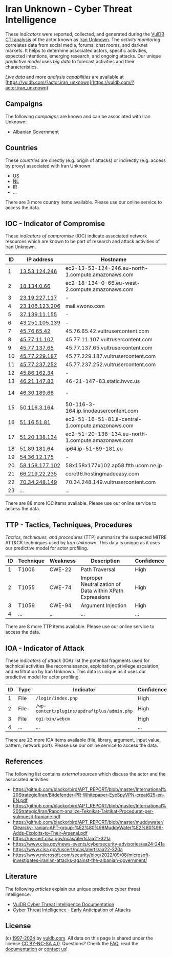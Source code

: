 # Iran Unknown - Cyber Threat Intelligence

These _indicators_ were reported, collected, and generated during the [VulDB CTI analysis](https://vuldb.com/?kb.cti) of the actor known as [Iran Unknown](https://vuldb.com/?actor.iran_unknown). The _activity monitoring_ correlates data from social media, forums, chat rooms, and darknet markets. It helps to determine associated actors, specific activities, expected intentions, emerging research, and ongoing attacks. Our unique _predictive model_ uses _big data_ to forecast activities and their characteristics.

_Live data_ and more _analysis capabilities_ are available at [https://vuldb.com/?actor.iran_unknown](https://vuldb.com/?actor.iran_unknown)

## Campaigns

The following _campaigns_ are known and can be associated with Iran Unknown:

* Albanian Government

## Countries

These _countries_ are directly (e.g. origin of attacks) or indirectly (e.g. access by proxy) associated with Iran Unknown:

* [US](https://vuldb.com/?country.us)
* [NL](https://vuldb.com/?country.nl)
* [IR](https://vuldb.com/?country.ir)
* ...

There are 3 more country items available. Please use our online service to access the data.

## IOC - Indicator of Compromise

These _indicators of compromise_ (IOC) indicate associated network resources which are known to be part of research and attack activities of Iran Unknown.

ID | IP address | Hostname | Campaign | Confidence
-- | ---------- | -------- | -------- | ----------
1 | [13.53.124.246](https://vuldb.com/?ip.13.53.124.246) | ec2-13-53-124-246.eu-north-1.compute.amazonaws.com | - | Medium
2 | [18.134.0.66](https://vuldb.com/?ip.18.134.0.66) | ec2-18-134-0-66.eu-west-2.compute.amazonaws.com | - | Medium
3 | [23.19.227.117](https://vuldb.com/?ip.23.19.227.117) | - | - | High
4 | [23.106.123.206](https://vuldb.com/?ip.23.106.123.206) | mail.vwono.com | - | High
5 | [37.139.11.155](https://vuldb.com/?ip.37.139.11.155) | - | - | High
6 | [43.251.105.139](https://vuldb.com/?ip.43.251.105.139) | - | - | High
7 | [45.76.65.42](https://vuldb.com/?ip.45.76.65.42) | 45.76.65.42.vultrusercontent.com | - | Medium
8 | [45.77.11.107](https://vuldb.com/?ip.45.77.11.107) | 45.77.11.107.vultrusercontent.com | - | Medium
9 | [45.77.137.65](https://vuldb.com/?ip.45.77.137.65) | 45.77.137.65.vultrusercontent.com | - | Medium
10 | [45.77.229.187](https://vuldb.com/?ip.45.77.229.187) | 45.77.229.187.vultrusercontent.com | - | Medium
11 | [45.77.237.252](https://vuldb.com/?ip.45.77.237.252) | 45.77.237.252.vultrusercontent.com | - | Medium
12 | [45.86.162.34](https://vuldb.com/?ip.45.86.162.34) | - | - | High
13 | [46.21.147.83](https://vuldb.com/?ip.46.21.147.83) | 46-21-147-83.static.hvvc.us | - | High
14 | [46.30.189.66](https://vuldb.com/?ip.46.30.189.66) | - | Albanian Government | High
15 | [50.116.3.164](https://vuldb.com/?ip.50.116.3.164) | 50-116-3-164.ip.linodeusercontent.com | - | High
16 | [51.16.51.81](https://vuldb.com/?ip.51.16.51.81) | ec2-51-16-51-81.il-central-1.compute.amazonaws.com | - | Medium
17 | [51.20.138.134](https://vuldb.com/?ip.51.20.138.134) | ec2-51-20-138-134.eu-north-1.compute.amazonaws.com | - | Medium
18 | [51.89.181.64](https://vuldb.com/?ip.51.89.181.64) | ip64.ip-51-89-181.eu | - | High
19 | [54.36.12.175](https://vuldb.com/?ip.54.36.12.175) | - | - | High
20 | [58.158.177.102](https://vuldb.com/?ip.58.158.177.102) | 58x158x177x102.ap58.ftth.ucom.ne.jp | - | High
21 | [66.219.22.235](https://vuldb.com/?ip.66.219.22.235) | core96.hostingmadeeasy.com | - | High
22 | [70.34.248.149](https://vuldb.com/?ip.70.34.248.149) | 70.34.248.149.vultrusercontent.com | - | Medium
23 | ... | ... | ... | ...

There are 88 more IOC items available. Please use our online service to access the data.

## TTP - Tactics, Techniques, Procedures

_Tactics, techniques, and procedures_ (TTP) summarize the suspected MITRE ATT&CK techniques used by _Iran Unknown_. This data is unique as it uses our predictive model for actor profiling.

ID | Technique | Weakness | Description | Confidence
-- | --------- | -------- | ----------- | ----------
1 | T1006 | CWE-22 | Path Traversal | High
2 | T1055 | CWE-74 | Improper Neutralization of Data within XPath Expressions | High
3 | T1059 | CWE-94 | Argument Injection | High
4 | ... | ... | ... | ...

There are 8 more TTP items available. Please use our online service to access the data.

## IOA - Indicator of Attack

These _indicators of attack_ (IOA) list the potential fragments used for technical activities like reconnaissance, exploitation, privilege escalation, and exfiltration by Iran Unknown. This data is unique as it uses our predictive model for actor profiling.

ID | Type | Indicator | Confidence
-- | ---- | --------- | ----------
1 | File | `/login/index.php` | High
2 | File | `/wp-content/plugins/updraftplus/admin.php` | High
3 | File | `cgi-bin/webcm` | High
4 | ... | ... | ...

There are 23 more IOA items available (file, library, argument, input value, pattern, network port). Please use our online service to access the data.

## References

The following list contains _external sources_ which discuss the actor and the associated activities:

* https://github.com/blackorbird/APT_REPORT/blob/master/International%20Strategic/Iran/Bitdefender-PR-Whitepaper-EyeSpyVPN-creat625-en-EN.pdf
* https://github.com/blackorbird/APT_REPORT/blob/master/International%20Strategic/Iran/Raport-analize-Teknikat-Taktikat-Procedurat-per-sulmuesit-Iraniane.pdf
* https://github.com/blackorbird/APT_REPORT/blob/master/muddywater/Clearsky-Iranian-APT-group-%E2%80%98MuddyWater%E2%80%99-Adds-Exploits-to-Their-Arsenal.pdf
* https://us-cert.cisa.gov/ncas/alerts/aa21-321a
* https://www.cisa.gov/news-events/cybersecurity-advisories/aa24-241a
* https://www.cisa.gov/uscert/ncas/alerts/aa22-320a
* https://www.microsoft.com/security/blog/2022/09/08/microsoft-investigates-iranian-attacks-against-the-albanian-government/

## Literature

The following _articles_ explain our unique predictive cyber threat intelligence:

* [VulDB Cyber Threat Intelligence Documentation](https://vuldb.com/?kb.cti)
* [Cyber Threat Intelligence - Early Anticipation of Attacks](https://www.scip.ch/en/?labs.20201022)

## License

(c) [1997-2024](https://vuldb.com/?kb.changelog) by [vuldb.com](https://vuldb.com/?kb.about). All data on this page is shared under the license [CC BY-NC-SA 4.0](https://creativecommons.org/licenses/by-nc-sa/4.0/). Questions? Check the [FAQ](https://vuldb.com/?kb.faq), read the [documentation](https://vuldb.com/?kb) or [contact us](https://vuldb.com/?contact)!
